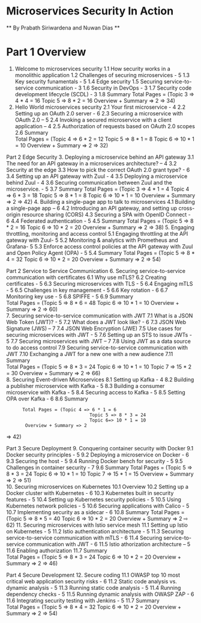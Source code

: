 # Microservices Security In Action
** By Prabath Siriwardena and Nuwan Dias **

# Part 1 Overview
1. Welcome to microservices security
1.1 How security works in a monolithic application 
1.2 Challenges of securing microservices - 5
1.3 Key security funamentals  - 5
1.4 Edge security
1.5 Securing service-to-service communication - 3
1.6 Security in DevOps - 3
1.7 Security code development lifecycle (SCDL) - 3
1.8 Summary
Total Pages = (Topic 3 => 4 * 4 = 16
Topic 5 => 8 * 2 = 16
Overview + Summary => 2
=> 34)
2. Hello World microservices security
2.1 Your first microservice - 4
2.2 Setting up an OAuth 2.0 server  - 6
2.3 Securing a microservice with OAuth 2.0 – 5
2.4 Invoking a secured microservice with a client application – 4
2.5 Authorization of requests based on OAuth 2.0 scopes
2.6 Summary  
Total Pages = (Topic 4 => 6 * 2 = 12
Topic 5 => 8 * 1 = 8
Topic 6 => 10 * 1 = 10
Overview + Summary => 2
=> 32)

Part 2 Edge Security
3. Deploying a microservice behind an API gateway
3.1 The need for an API gateway in a microservices architecture? – 4
3.2 Security at the edge
3.3 How to pick the correct OAuth 2.0 grant type? - 6
3.4 Setting up an API gateway with Zuul - 4
3.5 Deploying a microservice behind Zuul - 4
3.6 Securing communication between Zuul and the microservice. - 5
3.7 Summary
Total Pages = (Topic 3 => 4 * 1 = 4
Topic 4 => 6 * 3 = 18
Topic 5 => 8 * 1 = 8
Topic 6 => 10 * 1 = 10
Overview + Summary => 2
=> 42)
4. Building a single-page app to talk to microservices
4.1 Building a single-page app – 6
4.2 Introducing an API gateway, and setting up cross-origin resource sharing (CORS)
4.3 Securing a SPA with OpenID Connect - 6
4.4 Federated authentication - 5
4.5 Summary
Total Pages = (Topic 5 => 8 * 2 = 16
Topic 6 => 10 * 2 = 20
Overview + Summary => 2
=> 38)
5. Engaging throttling, monitoring and access control
5.1 Engaging throttling at the API gateway with Zuul- 5
5.2 Monitoring & analytics with Prometheus and Grafana- 5
5.3 Enforce access control policies at the API gateway with Zuul and Open Policy Agent (OPA) - 5
5.4 Summary
Total Pages = (Topic 5 => 8 * 4 = 32
Topic 6 => 10 * 2 = 20
Overview + Summary => 2
=> 54)

Part 2 Service to Service Communication
6. Securing service-to-service communication with certificates
            6.1 Why use mTLS? 
            6.2 Creating certificates - 5
6.3 Securing microservices with TLS - 5
6.4 Engaging mTLS - 5
6.5  Challenges in key management - 5
6.6 Key rotation - 6
6.7 Monitoring key use - 5 
6.8 SPIFFE - 5
6.9 Summary  
Total Pages = (Topic 5 => 8 * 6 = 48
Topic 6 => 10 * 1 = 10
Overview + Summary => 2
=> 60)					
7. Securing service-to-service communication with JWT
7.1 What is a JSON Web Token (JWT)? - 5
7.2 What does a JWT look like? - 6
7.3 JSON Web Signature (JWS) – 7
7.4 JSON Web Encryption (JWE)
7.5 Use cases for securing microservices with JWT - 5
7.6 Setting up an STS to issue JWTs - 5
7.7 Securing microservices with JWT – 7
7.8 Using JWT as a data source to do access control
7.9 Securing service-to-service communication with JWT
7.10 Exchanging a JWT for a new one with a new audience
7.11 Summary  
Total Pages = (Topic 5 => 8 * 3 = 24
Topic 6 => 10 * 1 = 10
Topic 7 => 15 * 2 = 30
Overview + Summary => 2
=> 66)					
8. Securing Event-driven Microservices
           8.1 Setting up Kafka - 4
           8.2 Building a publisher microservice with Kafka - 5
           8.3 Building a consumer microservice with Kafka - 5
           8.4 Securing access to Kafka - 5
           8.5 Setting OPA over Kafka - 6
           8.6 Summary


          Total Pages = (Topic 4 => 6 * 1 = 6
                                   Topic 5 => 8 * 3 = 24
                                   Topic 6=> 10 * 1 = 10
           Overview + Summary => 2
=> 42)										

Part 3 Secure Deployment 
9. Conquering container security with Docker
9.1 Docker security principles - 5
9.2 Deploying a microservice on Docker - 6
9.3 Securing the host - 5
9.4 Running Docker bench for security - 5
9.5 Challenges in container security - 7
9.6 Summary
Total Pages = (Topic 5 => 8 * 3 = 24
Topic 6 => 10 * 1 = 10
Topic 7 => 15 * 1 = 15
Overview + Summary => 2
=> 51)					
10. Securing microservices on Kubernetes
            10.1 Overview 
10.2 Setting up a Docker cluster with Kubernetes - 6
10.3 Kubernetes built in security features - 5
10.4 Setting up Kubernetes security policies - 5
10.5 Using Kubernetes network policies - 5
10.6 Securing applications with Calico - 5
10.7 Implementing security as a sidecar - 6
10.8 Summary
Total Pages = (Topic 5 => 8 * 5 = 40
Topic 6 => 10 * 2 = 20
Overview + Summary  => 2
⇨	62)	
11. Securing microservices with Istio service mesh
11.1 Setting up Istio on Kubernetes - 5
11.2 Istio authentication architecture - 5
11.3 Securing service-to-service communication with mTLS - 6
11.4 Securing service-to-service communication with JWT - 6
11.5 Istio athorization architecture – 5
11.6 Enabling authorization 
11.7 Summary  
Total Pages = (Topic 5 => 8 * 3 = 24
Topic 6 => 10 * 2 = 20
Overview + Summary  => 2
=> 46)

Part 4 Secure Development 
12. Secure coding
11.1 OWASP top 10 most critical web application security risks - 6
11.2 Static code analysis vs. dynamic analysis - 5
11.3 Running static code analysis - 5
11.4 Running dependency checks - 5
11.5 Running dynamic analysis with OWASP ZAP - 6
11.6 Integrating security testing with Jenkins - 5
11.7 Summary  
Total Pages = (Topic 5 => 8 * 4 = 32
Topic 6 => 10 * 2 = 20
Overview + Summary  => 2
=> 54)


